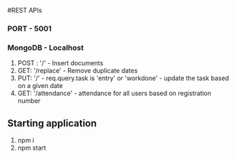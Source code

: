 #REST APIs

### PORT - 5001
### MongoDB - Localhost

1. POST : '/' - Insert documents
2. GET: '/replace' - Remove duplicate dates 
3. PUT: '/' - req.query.task is 'entry' or 'workdone' - update the task based on a given date
4. GET: '/attendance' - attendance for all users based on registration number


## Starting application
1. npm i
2. npm start

